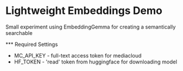 Lightweight Embeddings Demo
===========================

Small experiment using EmbeddingGemma for creating a semantically searchable 

*** Required Settings
- MC_API_KEY - full-text access token for mediacloud
- HF_TOKEN - 'read' token from huggingface for downloading model